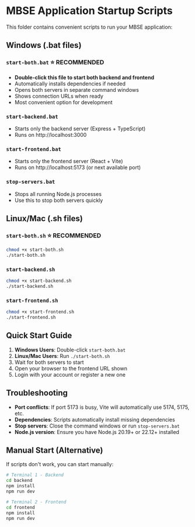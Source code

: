 # MBSE Application Startup Scripts

This folder contains convenient scripts to run your MBSE application:

## Windows (.bat files)

### `start-both.bat` ⭐ **RECOMMENDED**
- **Double-click this file to start both backend and frontend**
- Automatically installs dependencies if needed
- Opens both servers in separate command windows
- Shows connection URLs when ready
- Most convenient option for development

### `start-backend.bat`
- Starts only the backend server (Express + TypeScript)
- Runs on http://localhost:3000

### `start-frontend.bat` 
- Starts only the frontend server (React + Vite)
- Runs on http://localhost:5173 (or next available port)

### `stop-servers.bat`
- Stops all running Node.js processes
- Use this to stop both servers quickly

## Linux/Mac (.sh files)

### `start-both.sh` ⭐ **RECOMMENDED**
```bash
chmod +x start-both.sh
./start-both.sh
```

### `start-backend.sh`
```bash
chmod +x start-backend.sh
./start-backend.sh
```

### `start-frontend.sh`
```bash
chmod +x start-frontend.sh
./start-frontend.sh
```

## Quick Start Guide

1. **Windows Users**: Double-click `start-both.bat`
2. **Linux/Mac Users**: Run `./start-both.sh`
3. Wait for both servers to start
4. Open your browser to the frontend URL shown
5. Login with your account or register a new one

## Troubleshooting

- **Port conflicts**: If port 5173 is busy, Vite will automatically use 5174, 5175, etc.
- **Dependencies**: Scripts automatically install missing dependencies
- **Stop servers**: Close the command windows or run `stop-servers.bat`
- **Node.js version**: Ensure you have Node.js 20.19+ or 22.12+ installed

## Manual Start (Alternative)

If scripts don't work, you can start manually:

```bash
# Terminal 1 - Backend
cd backend
npm install
npm run dev

# Terminal 2 - Frontend  
cd frontend
npm install
npm run dev
```
